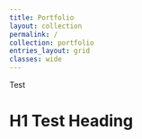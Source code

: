```yaml
---
title: Portfolio
layout: collection
permalink: /
collection: portfolio
entries_layout: grid
classes: wide
---
```

Test


# H1 Test Heading
